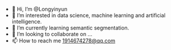 - 👋 Hi, I’m @Longyinyun
- 👀 I’m interested in data science, machine learning and artificial intelligence.
- 🌱 I’m currently learning semantic segmentation.
- 💞️ I’m looking to collaborate on ...
- 📫 How to reach me 1914674278@qq.com

<!---
Longyinyun/Longyinyun is a ✨ special ✨ repository because its `README.md` (this file) appears on your GitHub profile.
You can click the Preview link to take a look at your changes.
--->
